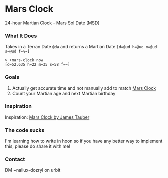 # Mars Clock
24-hour Martian Clock - Mars Sol Date (MSD)

### What It Does
Takes in a Terran Date `@da` and returns a Martian Date `[d=@ud h=@ud m=@ud s=@ud f=%~]`
```
> +mars-clock now
[d=52.635 h=22 m=35 s=58 f=~]
```

### Goals
1. Actually get accurate time and not manually add to match [Mars Clock](http://marsclock.com/)
2. Count your Martian age and next Martian birthday

### Inspiration
Inspiration: [Mars Clock by James Tauber](http://marsclock.com/)

### The code sucks
I'm learning how to write in hoon so if you have any better way to implement this, please do share it with me!

### Contact
DM ~nallux-dozryl on urbit
